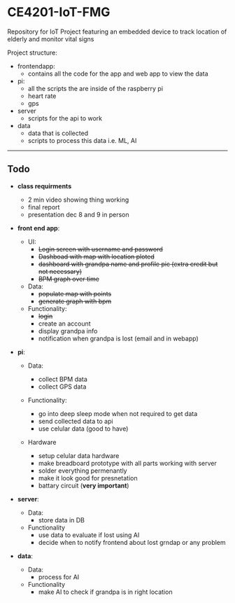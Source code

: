 # CE4201-IoT-FMG
Repository for IoT Project featuring an embedded device to track location of elderly and monitor vital signs

Project structure:
- frontendapp:
    - contains all the code for the app and web app to view the data
- pi:
    - all the scripts the are inside of the raspberry pi 
    - heart rate
    - gps
- server
    - scripts for the api to work
- data
    - data that is collected
    - scripts to process this data i.e. ML, AI
----
## Todo

- **class requirments**
    - 2 min video showing thing working
    - final report
    - presentation dec 8 and 9 in person
- **front end app**:
    - UI:
        - <s> Login screen with username and password </s>
        - <s> Dashboad with map with location ploted </s>
        - <s>dashboard with grandpa name and profile pic (extra credit but not necessary) </s>
        - <s>BPM graph over time</s>
    - Data:
        - <s>populate map with points</s>
        - <s>generate graph with bpm</s>
    - Functionality:
        - <s>login </s>
        - create an account
        - display grandpa info
        - notification when grandpa is lost (email and in webapp)

- **pi**:
    - Data:
        - collect BPM data
        - collect GPS data

    - Functionality:
        - go into deep sleep mode when not required to get data
        - send collected data to api
        - use celular data (good to have)
    - Hardware
        - setup celular data hardware
        - make breadboard prototype with all parts working with server
        - solder everything permenantly
        - make it look good for presnetation
        - battary circuit (**very important**)
- **server**:
    - Data:
        - store data in DB
    - Functionality
        - use data to evaluate if lost using AI
        - decide when to notify frontend about lost grndap or any problem


- **data**:
    - Data:
        - process for AI
    - Functionality
        - make AI to check if grandpa is in right location